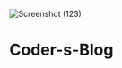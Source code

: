 ![Screenshot (123)](https://user-images.githubusercontent.com/68147927/124952021-84be1080-e031-11eb-9916-786e25f3a432.png)
# Coder-s-Blog
